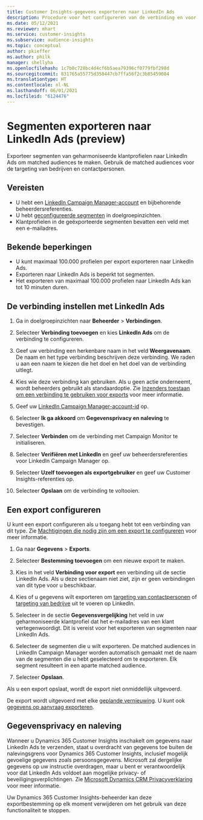 ```yaml
---
title: Customer Insights-gegevens exporteren naar LinkedIn Ads
description: Procedure voor het configureren van de verbinding en voor het exporteren naar LinkedIn Ads.
ms.date: 05/12/2021
ms.reviewer: mhart
ms.service: customer-insights
ms.subservice: audience-insights
ms.topic: conceptual
author: pkieffer
ms.author: philk
manager: shellyha
ms.openlocfilehash: 1c7b0c728bc4d4cf6b5aea79396cf0779fbf298d
ms.sourcegitcommit: 831765a55775d358447cb7ffa56f2c3b85459084
ms.translationtype: HT
ms.contentlocale: nl-NL
ms.lasthandoff: 06/01/2021
ms.locfileid: "6124476"
---
```

# <a name="export-segments-to-linkedin-ads-preview"></a>Segmenten exporteren naar LinkedIn Ads (preview)

Exporteer segmenten van geharmoniseerde klantprofielen naar LinkedIn Ads om matched audiences te maken. Gebruik de matched audiences voor de targeting van bedrijven en contactpersonen.

## <a name="prerequisites"></a>Vereisten

-   U hebt een [LinkedIn Campaign Manager-account](https://business.linkedin.com/marketing-solutions/ads) en bijbehorende beheerdersreferenties.
-   U hebt [geconfigureerde segmenten](segments.md) in doelgroepinzichten.
-   Klantprofielen in de geëxporteerde segmenten bevatten een veld met een e-mailadres.

## <a name="known-limitations"></a>Bekende beperkingen

- U kunt maximaal 100.000 profielen per export exporteren naar LinkedIn Ads.
- Exporteren naar LinkedIn Ads is beperkt tot segmenten.
- Het exporteren van maximaal 100.000 profielen naar LinkedIn Ads kan tot 10 minuten duren. 

## <a name="set-up-the-connection-to-linkedin-ads"></a>De verbinding instellen met LinkedIn Ads

1. Ga in doelgroepinzichten naar **Beheerder** > **Verbindingen**.

1. Selecteer **Verbinding toevoegen** en kies **LinkedIn Ads** om de verbinding te configureren.

1. Geef uw verbinding een herkenbare naam in het veld **Weergavenaam**. De naam en het type verbinding beschrijven deze verbinding. We raden u aan een naam te kiezen die het doel en het doel van de verbinding uitlegt.

1. Kies wie deze verbinding kan gebruiken. Als u geen actie onderneemt, wordt beheerders gebruikt als standaardoptie. Zie [Inzenders toestaan om een verbinding te gebruiken voor exports](connections.md#allow-contributors-to-use-a-connection-for-exports) voor meer informatie.

1. Geef uw [LinkedIn Campaign Manager-account-id](https://www.linkedin.com/help/lms/answer/a424270) op.

1. Selecteer **Ik ga akkoord** om **Gegevensprivacy en naleving** te bevestigen.

1. Selecteer **Verbinden** om de verbinding met Campaign Monitor te initialiseren.

1. Selecteer **Verifiëren met LinkedIn** en geef uw beheerdersreferenties voor LinkedIn Campaign Manager op.

1. Selecteer **Uzelf toevoegen als exportgebruiker** en geef uw Customer Insights-referenties op.

1. Selecteer **Opslaan** om de verbinding te voltooien.

## <a name="configure-an-export"></a>Een export configureren

U kunt een export configureren als u toegang hebt tot een verbinding van dit type. Zie [Machtigingen die nodig zijn om een export te configureren](export-destinations.md#set-up-a-new-export) voor meer informatie.

1. Ga naar **Gegevens** > **Exports**.

1. Selecteer **Bestemming toevoegen** om een nieuwe export te maken.

1. Kies in het veld **Verbinding voor export** een verbinding uit de sectie LinkedIn Ads. Als u deze sectienaam niet ziet, zijn er geen verbindingen van dit type voor u beschikbaar.

1. Kies of u gegevens wilt exporteren om [targeting van contactpersonen](https://business.linkedin.com/marketing-solutions/ad-targeting/contact-targeting) of [targeting van bedrijve](https://business.linkedin.com/marketing-solutions/ad-targeting/account-targeting) uit te voeren op LinkedIn. 

1. Selecteer in de sectie **Gegevensvergelijking** het veld in uw geharmoniseerde klantprofiel dat het e-mailadres van een klant vertegenwoordigt. Dit is vereist voor het exporteren van segmenten naar LinkedIn Ads.

1. Selecteer de segmenten die u wilt exporteren. De matched audiences in LinkedIn Campaign Manager worden automatisch gemaakt met de naam van de segmenten die u hebt geselecteerd om te exporteren. Elk segment resulteert in een aparte matched audience. 

1. Selecteer **Opslaan**.

Als u een export opslaat, wordt de export niet onmiddellijk uitgevoerd.

De export wordt uitgevoerd met elke [geplande vernieuwing](system.md#schedule-tab). U kunt ook [gegevens op aanvraag exporteren](export-destinations.md#run-exports-on-demand). 


## <a name="data-privacy-and-compliance"></a>Gegevensprivacy en naleving

Wanneer u Dynamics 365 Customer Insights inschakelt om gegevens naar LinkedIn Ads te verzenden, staat u overdracht van gegevens toe buiten de nalevingsgrens voor Dynamics 365 Customer Insights, inclusief mogelijk gevoelige gegevens zoals persoonsgegevens. Microsoft zal dergelijke gegevens op uw instructie overdragen, maar u bent er verantwoordelijk voor dat LinkedIn Ads voldoet aan mogelijke privacy- of beveiligingsverplichtingen. Zie [Microsoft Dynamics CRM Privacyverklaring](https://go.microsoft.com/fwlink/?linkid=396732) voor meer informatie.

Uw Dynamics 365 Customer Insights-beheerder kan deze exportbestemming op elk moment verwijderen om het gebruik van deze functionaliteit te stoppen.
